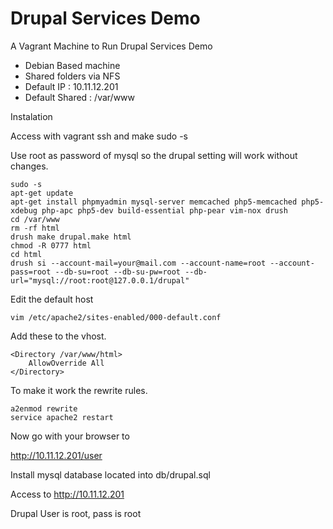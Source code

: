 # Drupal Services Demo

A Vagrant Machine to Run Drupal Services Demo

- Debian Based machine
- Shared folders via NFS
- Default IP : 10.11.12.201
- Default Shared : /var/www

Instalation

Access with vagrant ssh and make sudo -s

Use root as password of mysql so the drupal setting will work without changes.

```
sudo -s
apt-get update
apt-get install phpmyadmin mysql-server memcached php5-memcached php5-xdebug php-apc php5-dev build-essential php-pear vim-nox drush
cd /var/www
rm -rf html
drush make drupal.make html
chmod -R 0777 html
cd html
drush si --account-mail=your@mail.com --account-name=root --account-pass=root --db-su=root --db-su-pw=root --db-url="mysql://root:root@127.0.0.1/drupal"
```

Edit the default host

```
vim /etc/apache2/sites-enabled/000-default.conf
```

Add these to the vhost.

```
<Directory /var/www/html>
    AllowOverride All
</Directory>
```

To make it work the rewrite rules.

```
a2enmod rewrite
service apache2 restart
```

Now go with your browser to

http://10.11.12.201/user






Install mysql database located into db/drupal.sql

Access to http://10.11.12.201

Drupal User is root, pass is root
